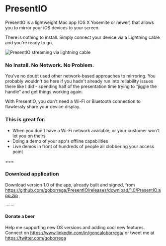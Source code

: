 # PresentIO
PresentIO is a lightweight Mac app (OS X Yosemite or newer) that allows you to mirror your iOS devices to your screen. 

There is nothing to install. Simply connect your device via a Lightning cable and you're ready to go.

![PresentIO streaming via lightning cable](https://image.ibb.co/hAqjXf/Present-IO-small.jpg)

### No Install. No Network. No Problem.
You've no doubt used other network-based approaches to mirroring. 
You probably wouldn't be here if you hadn't already run into reliability issues there like I did - spending half of the presentation time trying to “jiggle the handle” and get things working again. 

With PresentIO, you don't need a Wi-Fi or Bluetooth connection to flawlessly share your device display.


### This is great for:
  - When you don't have a Wi-Fi network available, or your customer won't let you on theirs
  - Doing a demo of your app's offline capabilities
  - Live demos in front of hundreds of people all clobbering your access point

===

### Download application
Download version 1.0 of the app, already built and signed, from https://github.com/goborrega/PresentIO/releases/download/1.0/PresentIO.app.zip

===
#### Donate a beer
Help me supporting new OS versions and adding cool new features. Connect on https://www.linkedin.com/in/goncaloborrega/ or tweet me at https://twitter.com/goborrega

